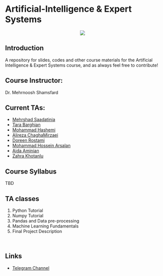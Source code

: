 # Artificial-Intelligence & Expert Systems

<p align="center">
  <img src="https://github.com/SBU-CE/Artificial-Intelligence/blob/main/images/course-logo.jpg">	
</p>

## Introduction

A repository for slides, codes and other course materials for the Artificial Intelligence & Expert Systems course, and as always feel free to contribute!


## Course Instructor:

Dr. Mehrnoosh Shamsfard

## Current TAs:

* [Mehrshad Saadatinia](https://github.com/mehrshad-sdtn)
* [Tara Barghian](https://github.com/taraBarghian)
* [Mohammad Hashemi](https://github.com/mohammadhashemii)
* [Alireza ChaghaMirzaei](https://github.com/achm25)
* [Doreen Rostami](https://github.com/DorreenRostami)
* [Mohammad Hossein Arsalan](https://github.com/ARSERLIN)
* [Aida Aminian](https://github.com/aidaaminian)
* [Zahra Khotanlu](https://github.com/zkhotanlou)

## Course Syllabus
TBD
<br>
## TA classes
1. Python Tutorial
2. Numpy Tutorial
3. Pandas and Data pre-processing
4. Machine Learning Fundamentals
5. Final Project Description 
<br>

## Links
* [Telegram Channel](https://t.me/ai_fall2022)
